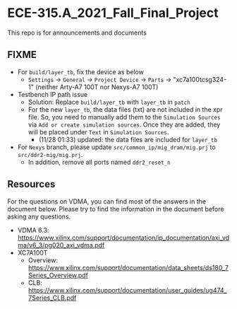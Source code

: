# ECE-315.A_2021_Fall_Final_Project

This repo is for announcements and documents

## FIXME
- For `build/layer_tb`, fix the device as below
  - `Settings` -> `General` -> `Project Device` -> `Parts` -> "xc7a100tcsg324-1" (neither Arty-A7 100T nor Nexys-A7 100T)
- Testbench IP path issue
  - Solution: Replace `build/layer_tb` with `layer_tb` in `patch`
  - For the new `layer_tb`, the data files (txt) are not included in the xpr file. So, you need to manually add them to the `Simulation Sources` via `Add or create simulation sources`. Once they are added, they will be placed under `Text` in `Simulation Sources`.
    - (11/28 01:33) updated: the data files are included for `layer_tb`
- For `Nexys` branch, please update `src/common_ip/mig_dram/mig.prj` to `src/ddr2-mig/mig.prj`.
  - In addition, remove all ports named `ddr2_reset_n`

## Resources
For the questions on VDMA, you can find most of the answers in the document below. Please try to find the information in the document before asking any questions.
- VDMA 6.3: https://www.xilinx.com/support/documentation/ip_documentation/axi_vdma/v6_3/pg020_axi_vdma.pdf
- XC7A100T
  - Overview: https://www.xilinx.com/support/documentation/data_sheets/ds180_7Series_Overview.pdf
  - CLB: https://www.xilinx.com/support/documentation/user_guides/ug474_7Series_CLB.pdf
